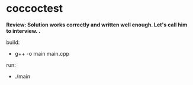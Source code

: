 # coccoctest
**Review: Solution works correctly and written well enough. Let's call him to interview.
.**

build:
- g++ -o main main.cpp

run: 
- ./main

